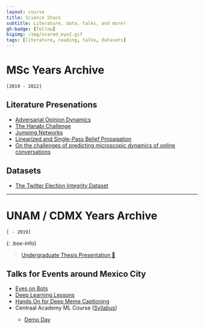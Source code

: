 ```yaml
---
layout: course
title: Science Stack
subtitle: Literature, data, talks, and more!
gh-badge: [follow]
bigimg: /img/scared_eye2.gif
tags: [literature, reading, talks, datasets]
---
```



# MSc Years Archive
`[2019 - 2022]`

## Literature Presenations
<ul>
  <li><a href="{{ site.baseurl }}/stack/adversarial_opinion_dynamics.html" target="_blank">Adversarial Opinion Dynamics</a></li>
  <li><a href="{{ site.baseurl }}/stack/hanabi/hanabichallenge.html" target="_blank">The Hanabi Challenge</a></li>
  <li><a href="{{ site.baseurl }}/stack/jumping_networks.html" target="_blank">Jumping Networks</a></li>
  <li><a href="{{ site.baseurl }}/stack/lin-sp-bp.html" target="_blank">Linearized and Single-Pass Belief Propagation</a></li>
  <li><a href="{{ site.baseurl }}/stack/micro-dynamics/microdynamics.html" target="_blank">On the challenges of predicting microscopic dynamics of online conversations</a></li>
</ul>


## Datasets

<ul>
<li><a href="{{ site.baseurl }}/stack/tei/twitterelectionintegrity.html" target="_blank">The Twitter Election Integrity Dataset</a></li>
</ul>


----------------

# UNAM / CDMX Years Archive
`[ - 2019]`

{: .box-info}
> <a href="{{ site.baseurl }}/talks/thesis.html" target="_blank">Undergraduate Thesis Presentation 🐸</a>

## Talks for Events around Mexico City
<ul>
<li><a href="{{ site.baseurl }}/talks/eyes_on_bot.html" target="_blank">Eyes on Bots</a></li>
<li><a href="{{ site.baseurl }}/talks/lessons.html" target="_blank">Deep Learning Lessons</a></li>
<li><a href="{{ site.baseurl }}/talks/onto_memes.html" target="_blank">Hands On for Deep Meme Captioning</a></li>
<li>Centraal Academy ML Course (<a href="{{ site.baseurl }}/teaching/centraal-ml" target="_blank">Syllabus</a>)</li>
<ul>
<li><a href="{{ site.baseurl }}/course_slides/ml_centraal/demoday.html" target="_blank">Demo Day</a></li>
</ul>
</ul>
